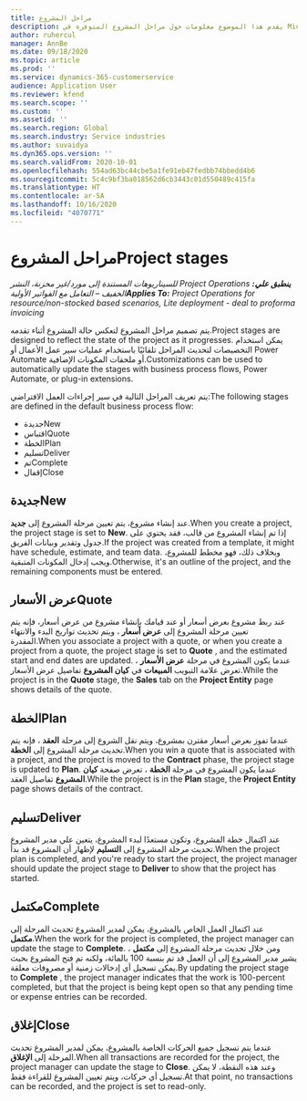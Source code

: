 ```yaml
---
title: مراحل المشروع
description: يقدم هذا الموضوع معلومات حول مراحل المشروع المتوفرة في Microsoft Dynamics Project Operations.
author: ruhercul
manager: AnnBe
ms.date: 09/18/2020
ms.topic: article
ms.prod: ''
ms.service: dynamics-365-customerservice
audience: Application User
ms.reviewer: kfend
ms.search.scope: ''
ms.custom: ''
ms.assetid: ''
ms.search.region: Global
ms.search.industry: Service industries
ms.author: suvaidya
ms.dyn365.ops.version: ''
ms.search.validFrom: 2020-10-01
ms.openlocfilehash: 554ad63bc44cbe5a1fe91eb47fedbb74bbedd4b6
ms.sourcegitcommit: 5c4c9bf3ba018562d6cb3443c01d550489c415fa
ms.translationtype: HT
ms.contentlocale: ar-SA
ms.lasthandoff: 10/16/2020
ms.locfileid: "4070771"
---
```

# <a name="project-stages"></a><span data-ttu-id="75d04-103">مراحل المشروع</span><span class="sxs-lookup"><span data-stu-id="75d04-103">Project stages</span></span>

<span data-ttu-id="75d04-104">_**ينطبق علي:** ‏‫Project Operations للسيناريوهات المستندة إلى مورد/غير مخزنة‬، ‏‫النشر الخفيف – التعامل مع الفواتير الأولية‬_</span><span class="sxs-lookup"><span data-stu-id="75d04-104">_**Applies To:** Project Operations for resource/non-stocked based scenarios, Lite deployment - deal to proforma invoicing_</span></span>

<span data-ttu-id="75d04-105">يتم تصميم مراحل المشروع لتعكس حالة المشروع أثناء تقدمه.</span><span class="sxs-lookup"><span data-stu-id="75d04-105">Project stages are designed to reflect the state of the project as it progresses.</span></span> <span data-ttu-id="75d04-106">يمكن استخدام التخصيصات لتحديث المراحل تلقائيًا باستخدام عمليات سير عمل الأعمال أو Power Automate أو ملحقات المكونات الإضافية.</span><span class="sxs-lookup"><span data-stu-id="75d04-106">Customizations can be used to automatically update the stages with business process flows, Power Automate, or plug-in extensions.</span></span>

<span data-ttu-id="75d04-107">يتم تعريف المراحل التالية في سير إجراءات العمل‬ الافتراضي:</span><span class="sxs-lookup"><span data-stu-id="75d04-107">The following stages are defined in the default business process flow:</span></span>

- <span data-ttu-id="75d04-108">جديدة</span><span class="sxs-lookup"><span data-stu-id="75d04-108">New</span></span>
- <span data-ttu-id="75d04-109">اقتباس</span><span class="sxs-lookup"><span data-stu-id="75d04-109">Quote</span></span>
- <span data-ttu-id="75d04-110">الخطة</span><span class="sxs-lookup"><span data-stu-id="75d04-110">Plan</span></span>
- <span data-ttu-id="75d04-111">تسليم</span><span class="sxs-lookup"><span data-stu-id="75d04-111">Deliver</span></span>
- <span data-ttu-id="75d04-112">تم</span><span class="sxs-lookup"><span data-stu-id="75d04-112">Complete</span></span>
- <span data-ttu-id="75d04-113">إقفال</span><span class="sxs-lookup"><span data-stu-id="75d04-113">Close</span></span> 

## <a name="new"></a><span data-ttu-id="75d04-114">جديدة</span><span class="sxs-lookup"><span data-stu-id="75d04-114">New</span></span>

<span data-ttu-id="75d04-115">عند إنشاء مشروع، يتم تعيين مرحلة المشروع إلى **جديد**.</span><span class="sxs-lookup"><span data-stu-id="75d04-115">When you create a project, the project stage is set to **New**.</span></span> <span data-ttu-id="75d04-116">إذا تم إنشاء المشروع من قالب، فقد يحتوي على جدول وتقدير وبيانات الفريق.</span><span class="sxs-lookup"><span data-stu-id="75d04-116">If the project was created from a template, it might have schedule, estimate, and team data.</span></span> <span data-ttu-id="75d04-117">وبخلاف ذلك، فهو مخطط للمشروع، ويجب إدخال المكونات المتبقية.</span><span class="sxs-lookup"><span data-stu-id="75d04-117">Otherwise, it's an outline of the project, and the remaining components must be entered.</span></span>

## <a name="quote"></a><span data-ttu-id="75d04-118">عرض الأسعار</span><span class="sxs-lookup"><span data-stu-id="75d04-118">Quote</span></span>

<span data-ttu-id="75d04-119">عند ربط مشروع بعرض أسعار أو عند قيامك بإنشاء مشروع من عرض أسعار، فإنه يتم تعيين مرحلة المشروع إلى **عرض أسعار** ، ويتم تحديث تواريخ البدء والانتهاء المقدرة.</span><span class="sxs-lookup"><span data-stu-id="75d04-119">When you associate a project with a quote, or when you create a project from a quote, the project stage is set to **Quote** , and the estimated start and end dates are updated.</span></span> <span data-ttu-id="75d04-120">عندما يكون المشروع في مرحلة **عرض الأسعار** ، تعرض علامة التبويب **المبيعات** في **كيان المشروع** تفاصيل عرض الأسعار.</span><span class="sxs-lookup"><span data-stu-id="75d04-120">While the project is in the **Quote** stage, the **Sales** tab on the **Project Entity** page shows details of the quote.</span></span>

## <a name="plan"></a><span data-ttu-id="75d04-121">الخطة</span><span class="sxs-lookup"><span data-stu-id="75d04-121">Plan</span></span>

<span data-ttu-id="75d04-122">عندما تفوز بعرض أسعار مقترن بمشروع، ويتم نقل الشروع إلى مرحلة **العقد** ، فإنه يتم تحديث مرحلة المشروع إلى **الخطة**.</span><span class="sxs-lookup"><span data-stu-id="75d04-122">When you win a quote that is associated with a project, and the project is moved to the **Contract** phase, the project stage is updated to **Plan**.</span></span> <span data-ttu-id="75d04-123">عندما يكون المشروع في مرحلة **الخطة** ، تعرض صفحة **كيان المشروع** تفاصيل العقد.</span><span class="sxs-lookup"><span data-stu-id="75d04-123">While the project is in the **Plan** stage, the **Project Entity** page shows details of the contract.</span></span>

## <a name="deliver"></a><span data-ttu-id="75d04-124">تسليم</span><span class="sxs-lookup"><span data-stu-id="75d04-124">Deliver</span></span>

<span data-ttu-id="75d04-125">عند اكتمال خطة المشروع، وتكون مستعدًا لبدء المشروع، يتعين علي مدير المشروع تحديث مرحلة المشروع إلى **التسليم** لإظهار أن المشروع قد بدأ.</span><span class="sxs-lookup"><span data-stu-id="75d04-125">When the project plan is completed, and you're ready to start the project, the project manager should update the project stage to **Deliver** to show that the project has started.</span></span>

## <a name="complete"></a><span data-ttu-id="75d04-126">‏‫مكتمل‬</span><span class="sxs-lookup"><span data-stu-id="75d04-126">Complete</span></span> 

<span data-ttu-id="75d04-127">عند اكتمال العمل الخاص بالمشروع، يمكن لمدير المشروع تحديث المرحلة إلى **مكتمل**.</span><span class="sxs-lookup"><span data-stu-id="75d04-127">When the work for the project is completed, the project manager can update the stage to **Complete**.</span></span> <span data-ttu-id="75d04-128">ومن خلال تحديث مرحلة المشروع إلى **مكتمل** ، يشير مدير المشروع إلى أن العمل قد تم بنسبة 100 بالمائة، ولكنه تم فتح المشروع بحيث يمكن تسجيل أي إدخالات زمنية أو مصروفات معلقة.</span><span class="sxs-lookup"><span data-stu-id="75d04-128">By updating the project stage to **Complete** , the project manager indicates that the work is 100-percent completed, but that the project is being kept open so that any pending time or expense entries can be recorded.</span></span>

## <a name="close"></a><span data-ttu-id="75d04-129">إغلاق</span><span class="sxs-lookup"><span data-stu-id="75d04-129">Close</span></span>

<span data-ttu-id="75d04-130">عندما يتم تسجيل جميع الحركات الخاصة بالمشروع، يمكن لمدير المشروع تحديث المرحلة إلى **الإغلاق**.</span><span class="sxs-lookup"><span data-stu-id="75d04-130">When all transactions are recorded for the project, the project manager can update the stage to **Close**.</span></span> <span data-ttu-id="75d04-131">وعند هذه النقطة، لا يمكن تسجيل أي حركات، ويتم تعيين المشروع للقراءة فقط.</span><span class="sxs-lookup"><span data-stu-id="75d04-131">At that point, no transactions can be recorded, and the project is set to read-only.</span></span>

